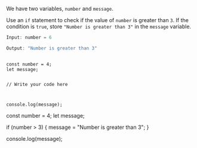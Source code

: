 We have two variables,
`number` and `message`.

Use an `if` statement to check
if the value of `number`
is greater than `3`.
If the condition is `true`,
store `"Number is greater than 3"`
in the `message` variable.

```js
Input: number = 6

Output: "Number is greater than 3"
```
<codeblock type="exercise" language="javascript" testMode="fixedInput">
<code>
const number = 4;
let message;

// Write your code here

console.log(message);
</code>

<solution>
const number = 4;
let message;

if (number > 3) {
  message = "Number is greater than 3";
}

console.log(message);
</solution>
</codeblock>
